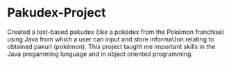 # Pakudex-Project

Created a text-based pakudex (like a pokédex from the Pokémon franchise) using Java from which a user can input and store informaUon relating to obtained pakuri (pokémon). This project taught me important skills in the Java progamming language and in object oriented programming.
